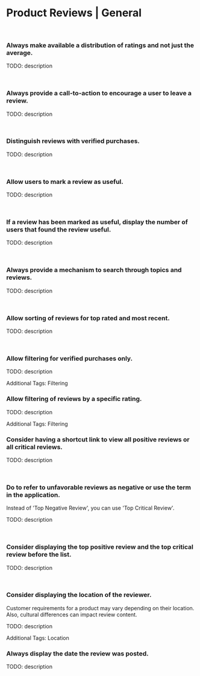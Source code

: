 # Product Reviews | General
<br>


### Always make available a distribution of ratings and not just the average.

TODO: description

<br>


### Always provide a call-to-action to encourage a user to leave a review.

TODO: description

<br>


### Distinguish reviews with verified purchases.

TODO: description

<br>


### Allow users to mark a review as useful.

TODO: description

<br>


### If a review has been marked as useful, display the number of users that found the review useful. 

TODO: description

<br>


### Always provide a mechanism to search through topics and reviews.

TODO: description

<br>


### Allow sorting of reviews for top rated and most recent.

TODO: description

<br>


### Allow filtering for verified purchases only.

TODO: description

Additional Tags: Filtering
<br>


### Allow filtering of reviews by a specific rating.

TODO: description

Additional Tags: Filtering
<br>


### Consider having a shortcut link to view all positive reviews or all critical reviews.

TODO: description

<br>


### Do to refer to unfavorable reviews as negative or use the term in the application.

Instead of 'Top Negative Review', you can use 'Top Critical Review'.

TODO: description

<br>


### Consider displaying the top positive review and the top critical review before the list.

TODO: description

<br>


### Consider displaying the location of the reviewer.

Customer requirements for a product may vary depending on their location. Also, cultural differences can impact review content.

TODO: description

Additional Tags: Location
<br>


### Always display the date the review was posted.

TODO: description

<br>



